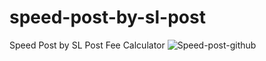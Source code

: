 # speed-post-by-sl-post
Speed Post by SL Post Fee Calculator
![Speed-post-github](https://github.com/harindujayakody/speed-post-by-sl-post/assets/9878813/56259745-6a9f-4487-bd32-531ed1957aa9)

